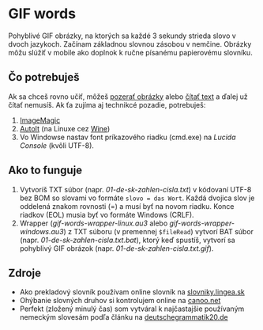 # GIF words

Pohyblivé GIF obrázky, na ktorých sa každé 3 sekundy strieda slovo v dvoch jazykoch. Začínam základnou slovnou zásobou v nemčine. Obrázky môžu slúžiť v mobile ako doplnok k ručne písanému papierovému slovníku.

## Čo potrebuješ

Ak sa chceš rovno učiť, môžeš [pozerať obrázky](https://github.com/tiborepcek/GIF-words/tree/master/gif) alebo [čítať text](https://github.com/tiborepcek/GIF-words/tree/master/txt) a ďalej už čítať nemusíš. Ak ťa zujíma aj technikcé pozadie, potrebuješ:

1. [ImageMagic](http://imagemagick.org/)
2. [AutoIt](https://autoitscript.com/) (na Linuxe cez [Wine](https://winehq.org/))
3. Vo Windowse nastav font príkazového riadku (cmd.exe) na *Lucida Console* (kvôli UTF-8).

## Ako to funguje

1. Vytvoríš TXT súbor (napr. *01-de-sk-zahlen-cisla.txt*) v kódovaní UTF-8 bez BOM so slovami vo formáte `slovo = das Wort`. Každá dvojica slov je oddelená znakom rovnosti (=) a musí byť na novom riadku. Konce riadkov (EOL) musia byť vo formáte Windows (CRLF).
2. Wrapper (*gif-words-wrapper-linux.au3* alebo *gif-words-wrapper-windows.au3*) z TXT súboru (v premennej `$fileRead`) vytvorí BAT súbor (napr. *01-de-sk-zahlen-cisla.txt.bat*), ktorý keď spustíš, vytvorí sa pohyblivý GIF obrázok (napr. *01-de-sk-zahlen-cisla.txt.gif*).

## Zdroje

- Ako prekladový slovník používam online slovník na [slovniky.lingea.sk](https://slovniky.lingea.sk/Nemecko-slovensky/)
- Ohýbanie slovných druhov si kontrolujem online na [canoo.net](http://canoo.net/)
- Perfekt (zložený minulý čas) som vytváral k najčastajšie používaným nemeckým slovesám podľa článku na [deutschegrammatik20.de](http://www.deutschegrammatik20.de/2013/01/09/die-haeufigsten-deutschen-verben/)
